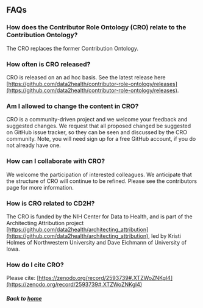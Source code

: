---
---
## FAQs

### How does the Contributor Role Ontology (CRO) relate to the Contribution Ontology?
The CRO replaces the former Contribution Ontology.

### How often is CRO released?
CRO is released on an ad hoc basis. See the latest release here [https://github.com/data2health/contributor-role-ontology/releases](https://github.com/data2health/contributor-role-ontology/releases).

### Am I allowed to change the content in CRO?
CRO is a community-driven project and we welcome your feedback and suggested changes. We request that all proposed changed be suggested on GitHub issue tracker, so they can be seen and discussed by the CRO community. Note, you will need sign up for a free GitHub account, if you do not already have one.

### How can I collaborate with CRO?
We welcome the participation of interested colleagues. We anticipate that the structure of CRO will continue to be refined. Please see the contributors page for more information.

### How is CRO related to CD2H?
The CRO is funded by the NIH Center for Data to Health, and is part of the Architecting Attribution project [https://github.com/data2health/architecting_attribution](https://github.com/data2health/architecting_attribution), led by Kristi Holmes of Northwestern University and Dave Eichmann of University of Iowa.

### How do I cite CRO?
Please cite: [https://zenodo.org/record/2593739#.XTZWoZNKgl4](https://zenodo.org/record/2593739#.XTZWoZNKgl4)

##### Back to [home](https://data2health.github.io/contributor-role-ontology/)
